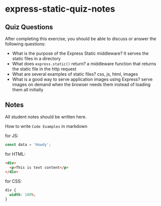 # express-static-quiz-notes

## Quiz Questions

After completing this exercise, you should be able to discuss or answer the following questions:

- What is the purpose of the Express Static middleware?
  It serves the static files in a directory
- What does `express.static()` return?
  a middleware function that returns the static file in the http request
- What are several examples of static files?
  css, js, html, images
- What is a good way to serve application images using Express?
  serve images on demand when the browser needs them instead of loading them all initially

## Notes

All student notes should be written here.

How to write `Code Examples` in markdown

for JS:

```javascript
const data = 'Howdy';
```

for HTML:

```html
<div>
  <p>This is text content</p>
</div>
```

for CSS:

```css
div {
  width: 100%;
}
```
